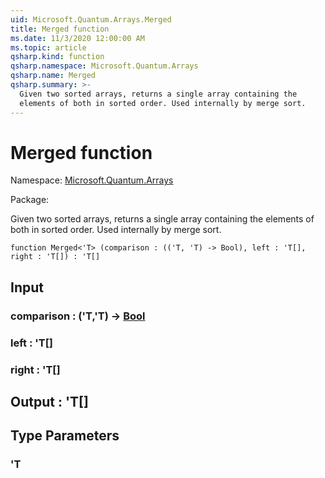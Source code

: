 ```yaml
---
uid: Microsoft.Quantum.Arrays.Merged
title: Merged function
ms.date: 11/3/2020 12:00:00 AM
ms.topic: article
qsharp.kind: function
qsharp.namespace: Microsoft.Quantum.Arrays
qsharp.name: Merged
qsharp.summary: >-
  Given two sorted arrays, returns a single array containing the
  elements of both in sorted order. Used internally by merge sort.
---
```


# Merged function

Namespace: [Microsoft.Quantum.Arrays](xref:Microsoft.Quantum.Arrays)

Package: [](https://nuget.org/packages/)


Given two sorted arrays, returns a single array containing theelements of both in sorted order. Used internally by merge sort.

```qsharp
function Merged<'T> (comparison : (('T, 'T) -> Bool), left : 'T[], right : 'T[]) : 'T[]
```


## Input

### comparison : ('T,'T) -> [Bool](xref:microsoft.quantum.lang-ref.bool)




### left : 'T[]




### right : 'T[]





## Output : 'T[]



## Type Parameters

### 'T

